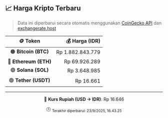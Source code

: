 

<!-- HARGA_KRIPTO -->
## 📈 Harga Kripto Terbaru

> Data ini diperbarui secara otomatis menggunakan [CoinGecko API](https://www.coingecko.com/) dan [exchangerate.host](https://exchangerate.host/)

<div align="center">

| 🪙 Token | 💰 Harga (IDR) |
|:------:|---------------:|
| 🟠 **Bitcoin (BTC)**   | Rp 1.882.843.779 |
| 🔵 **Ethereum (ETH)**  | Rp 69.926.289 |
| 🟣 **Solana (SOL)**    | Rp 3.648.985 |
| 🟢 **Tether (USDT)**   | Rp 16.661 |

---

💱 **Kurs Rupiah (USD → IDR)**: Rp 16.646

🕒 <sub>Terakhir diperbarui: 23/9/2025, 16.43.25</sub>

</div>
<!-- /HARGA_KRIPTO -->